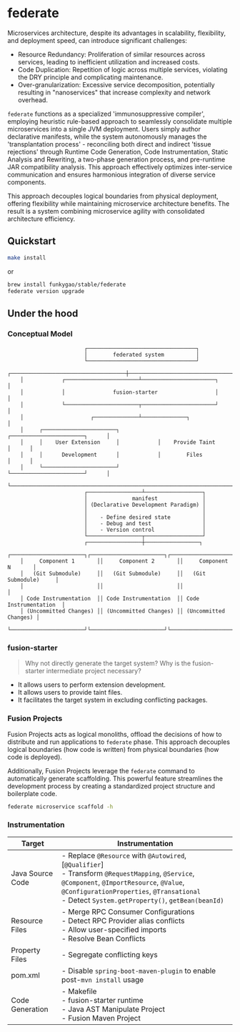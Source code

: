 # federate

Microservices architecture, despite its advantages in scalability, flexibility, and deployment speed, can introduce significant challenges:
- Resource Redundancy: Proliferation of similar resources across services, leading to inefficient utilization and increased costs.
- Code Duplication: Repetition of logic across multiple services, violating the DRY principle and complicating maintenance.
- Over-granularization: Excessive service decomposition, potentially resulting in "nanoservices" that increase complexity and network overhead.

`federate` functions as a specialized 'immunosuppressive compiler', employing heuristic rule-based approach to seamlessly consolidate multiple microservices into a single JVM deployment. Users simply author declarative manifests, while the system autonomously manages the 'transplantation process' - reconciling both direct and indirect 'tissue rejections' through Runtime Code Generation, Code Instrumentation, Static Analysis and Rewriting, a two-phase generation process, and pre-runtime JAR compatibility analysis. This approach effectively optimizes inter-service communication and ensures harmonious integration of diverse service components.

This approach decouples logical boundaries from physical deployment, offering flexibility while maintaining microservice architecture benefits. The result is a system combining microservice agility with consolidated architecture efficiency.

## Quickstart

```bash
make install
```

or

```bash
brew install funkygao/stable/federate
federate version upgrade
```

## Under the hood

### Conceptual Model

```
                        ┌──────────────────────────────────┐
                        │        federated system          │
                        └──────────────────────────────────┘
    ┌────────────────────────────────────┼────────────────────────────────────┐
    │            ┌───────────────────────┴───────────────────────┐            │
    │            │               fusion-starter                  │            │
    │            └───────────────────────┬───────────────────────┘            │
    │                     ┌──────────────┴──────────────┐                     │
    │     ┌───────────────────────┐            ┌───────────────────────┐      │
    │     │    User Extension     │            │    Provide Taint      │      │
    │     │      Development      │            │        Files          │      │
    │     └───────────────────────┘            └───────────────────────┘      │
    └─────────────────────────────────────────────────────────────────────────┘
                        ┌─────────────────┴──────────────────┐
                        │              manifest              │
                        │ (Declarative Development Paradigm) │
                        │                                    │
                        │    - Define desired state          │
                        │    - Debug and test                │
                        │    - Version control               │
                        └─────────────────┬──────────────────┘
                        ┌─────────────────┼─────────────────┐
    ┌───────────────────────┐┌───────────────────────┐┌───────────────────────┐
    │     Component 1       ││     Component 2       ││     Component N       │
    │   (Git Submodule)     ││   (Git Submodule)     ││   (Git Submodule)     │
    │                       ││                       ││                       │
    │ Code Instrumentation  ││ Code Instrumentation  ││ Code Instrumentation  │
    │ (Uncommitted Changes) ││ (Uncommitted Changes) ││ (Uncommitted Changes) │
    └───────────────────────┘└───────────────────────┘└───────────────────────┘
```

### fusion-starter

>Why not directly generate the target system? Why is the fusion-starter intermediate project necessary?

- It allows users to perform extension development.
- It allows users to provide taint files.
- It facilitates the target system in excluding conflicting packages.

### Fusion Projects

Fusion Projects acts as logical monoliths, offload the decisions of how to distribute and run applications to `federate` phase.
This approach decouples logical boundaries (how code is written) from physical boundaries (how code is deployed).

Additionally, Fusion Projects leverage the `federate` command to automatically generate scaffolding. 
This powerful feature streamlines the development process by creating a standardized project structure and boilerplate code. 

```bash
federate microservice scaffold -h
```

### Instrumentation

| Target | Instrumentation |
|--------|-----------------|
| Java Source Code | - Replace `@Resource` with `@Autowired`, [`@Qualifier`]<br>- Transform `@RequestMapping`, `@Service`, `@Component`, `@ImportResource`, `@Value`, `@ConfigurationProperties`, `@Transational`<br>- Detect `System.getProperty()`, `getBean(beanId)` |
| Resource Files | - Merge RPC Consumer Configurations<br>- Detect RPC Provider alias conflicts<br>- Allow user-specified imports<br>- Resolve Bean Conflicts |
| Property Files | - Segregate conflicting keys |
| pom.xml | - Disable `spring-boot-maven-plugin` to enable post-`mvn install` usage |
| Code Generation | - Makefile<br>- fusion-starter runtime<br>- Java AST Manipulate Project<br>- Fusion Maven Project |
